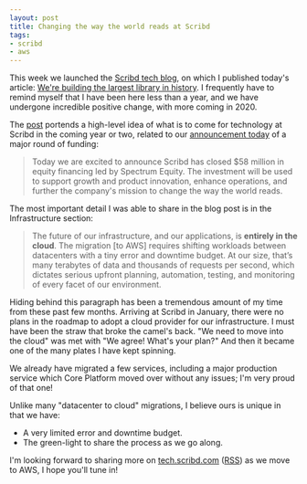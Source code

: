 ```yaml
---
layout: post
title: Changing the way the world reads at Scribd
tags:
- scribd
- aws
---
```


This week we launched the
[Scribd tech blog](https://tech.scribd.com), on which I published today's
article: [We're building the largest library in
history](https://tech.scribd.com/blog/2019/building-the-library.html). I
frequently have to remind myself that I have been here less than a year, and we
have undergone incredible positive change, with more coming in 2020.

The [post](https://tech.scribd.com/blog/2019/building-the-library.html)
portends a high-level idea of what is to come for technology at Scribd in the
coming year or two, related to our [announcement
today](https://blog.scribd.com/home/scribd-announces-58-million-strategic-investment-led-by-spectrum-equity)
of a major round of funding:

> Today we are excited to announce Scribd has closed $58 million in equity
> financing led by Spectrum Equity. The investment will be used to support
> growth and product innovation, enhance operations, and further the company's
> mission to change the way the world reads. 

The most important detail I was able to share in the blog post is in the
Infrastructure section:

> The future of our infrastructure, and our applications, is **entirely in the
> cloud**. The migration [to AWS] requires shifting workloads between
> datacenters with a tiny error and downtime budget. At our size, that’s many
> terabytes of data and thousands of requests per second, which dictates
> serious upfront planning, automation, testing, and monitoring of every facet
> of our environment.


Hiding behind this paragraph has been a tremendous amount of my time from these
past few months. Arriving at Scribd in January, there were no plans in the
roadmap to adopt a cloud provider for our infrastructure. I must have
been the straw that broke the camel's back. "We need to move into the cloud"
was met with "We agree! What's your plan?" And then it became one of the many
plates I have kept spinning.

We already have migrated a few services, including a major production service
which Core Platform moved over without any issues; I'm very proud of that one!

Unlike many "datacenter to cloud" migrations, I believe ours is unique in that
we have:

* A very limited error and downtime budget.
* The green-light to share the process as we go along.


I'm looking forward to sharing more on
[tech.scribd.com](https://tech.scribd.com)
([RSS](https://tech.scribd.com/feed.xml)) as we move to AWS, I hope you'll tune
in!
